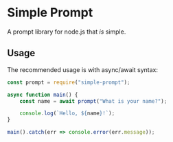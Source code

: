 # Simple Prompt

A prompt library for node.js that *is* simple.

## Usage

The recommended usage is with async/await syntax:

```js
const prompt = require("simple-prompt");

async function main() {
    const name = await prompt("What is your name?");

    console.log(`Hello, ${name}!`);
}

main().catch(err => console.error(err.message));
```